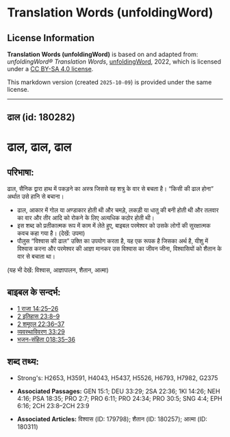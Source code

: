 # Translation Words (unfoldingWord)

## License Information

**Translation Words (unfoldingWord)** is based on and adapted from: _unfoldingWord® Translation Words_, [unfoldingWord](https://unfoldingword.org/utw), 2022, which is licensed under a [CC BY-SA 4.0 license](https://creativecommons.org/licenses/by-sa/4.0/legalcode.en).

This markdown version (created `2025-10-09`) is provided under the same license.



--------------------------------

## ढाल (id: 180282)

ढाल, ढाल, ढाल
=============

परिभाषा:
--------

ढाल, सैनिक द्वारा हाथ में पकड़ने का अस्त्र जिससे वह शत्रु के वार से बचता है। “किसी की ढाल होना” अर्थात उसे हानि से बचाना।

* ढाल, आकार में गोल या अण्डाकार होती थी और चमड़े, लकड़ी या धातु की बनी होती थी और तलवार का वार और तीर आदि को रोकने के लिए अत्यधिक कठोर होती थी।
* इस शब्द को प्रतीकात्मक रूप में काम में लेते हुए, बाइबल परमेश्वर को उसके लोगों की सुरक्षात्मक कवच कहा गया है। (देखें: उपमा)
* पौलुस “विश्वास की ढाल” उक्ति का उपयोग करता है, यह एक रूपक है जिसका अर्थ है, यीशु में विश्वास करना और परमेश्वर की आज्ञा मानकर उस विश्वास का जीवन जीना, विश्वासियों को शैतान के वार से बचाता था।

(यह भी देखें: विश्वास, आज्ञापालन, शैतान, आत्मा)

बाइबल के सन्दर्भ:
-----------------

* [1 राजा 14:25–26](https://ref.ly/1Kgs0:0)
* [2 इतिहास 23:8–9](https://ref.ly/2Chr0:0)
* [2 शमूएल 22:36–37](https://ref.ly/2Sam0:0)
* [व्यवस्थाविवरण 33:29](https://ref.ly/Deut33:29)
* [भजन\-संहिता 018:35–36](rc://*/tn/help/psa/018/035)

शब्द तथ्य:
----------

* Strong's: H2653, H3591, H4043, H5437, H5526, H6793, H7982, G2375

* **Associated Passages:** GEN 15:1; DEU 33:29; 2SA 22:36; 1KI 14:26; NEH 4:16; PSA 18:35; PRO 2:7; PRO 6:11; PRO 24:34; PRO 30:5; SNG 4:4; EPH 6:16; 2CH 23:8–2CH 23:9
* **Associated Articles:** विश्वास (ID: 179798); शैतान (ID: 180257); आत्मा (ID: 180311)

